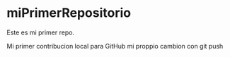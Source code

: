 # miPrimerRepositorio
Este es mi primer repo.

Mi primer contribucion local para GitHub
mi proppio cambion con git push